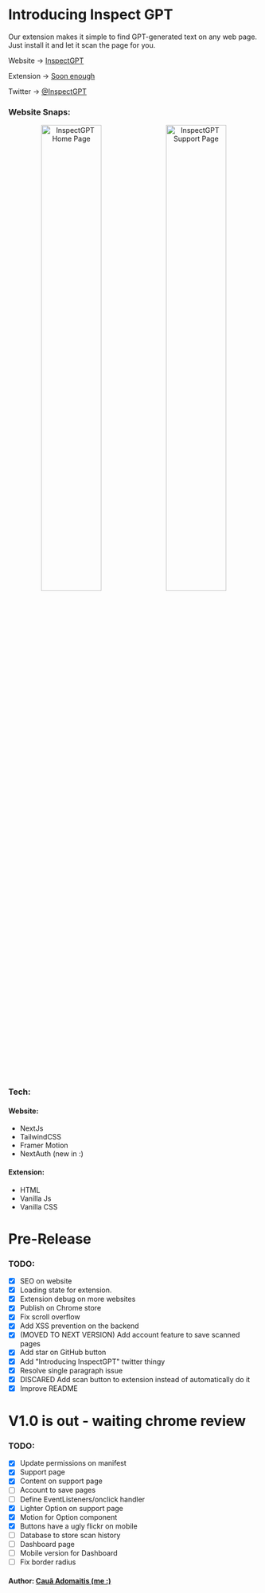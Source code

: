 # Introducing Inspect GPT

Our extension makes it simple to find GPT-generated text on any web page. Just install it and let it scan the page for you.

Website → [ InspectGPT ](https://inspectgpt.com)

Extension → [ Soon enough ](https://inspectgpt.com)

Twitter → [ @InspectGPT ](https://twitter.com/inspectgpt)

### Website Snaps:

<p align="center">
<img alt="InspectGPT Home Page" src="https://github.com/adomaitisc/inspect-gpt/blob/main/readme-images/screenshot-home.png?raw=true" width="49%"> <img alt="InspectGPT Support Page" src="https://github.com/adomaitisc/inspect-gpt/blob/main/readme-images/screenshot-support.png?raw=true" width="49%">
</p>

### Tech:

#### Website:

- NextJs
- TailwindCSS
- Framer Motion
- NextAuth (new in :)

#### Extension:

- HTML
- Vanilla Js
- Vanilla CSS

# Pre-Release

### TODO:

- [x] SEO on website
- [x] Loading state for extension.
- [x] Extension debug on more websites
- [x] Publish on Chrome store
- [x] Fix scroll overflow
- [x] Add XSS prevention on the backend
- [x] (MOVED TO NEXT VERSION) Add account feature to save scanned pages
- [x] Add star on GitHub button
- [x] Add "Introducing InspectGPT" twitter thingy
- [x] Resolve single paragraph issue
- [x] DISCARED Add scan button to extension instead of automatically do it
- [x] Improve README

# V1.0 is out - waiting chrome review

### TODO:

- [x] Update permissions on manifest
- [x] Support page
- [x] Content on support page
- [ ] Account to save pages
- [ ] Define EventListeners/onclick handler
- [x] Lighter Option on support page
- [x] Motion for Option component
- [x] Buttons have a ugly flickr on mobile
- [ ] Database to store scan history
- [ ] Dashboard page
- [ ] Mobile version for Dashboard
- [ ] Fix border radius

#### Author: [ Cauã Adomaitis (me :) ](https://github.com/adomaitisc)


